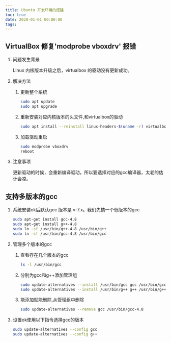 ```yaml
---
title: Ubuntu 开发环境的搭建
toc: true
date: 2020-01-01 00:00:00
tags:
---
```


## VirtualBox 修复'modprobe vboxdrv' 报错

1. 问题发生背景 

   Linux 内核版本升级之后，virtualbox 的驱动没有更新成功。

2. 解决方法

   1. 更新整个系统

      ```bash
      sudo apt update
      sudo apt upgrade
      ```

   2. 重新安装对应内核版本的头文件,和virtualbox的驱动

      ```bash
      sudo apt install --reinstall linux-headers-$(uname -r) virtualbox-dkms dkms
      ```

   3. 加载驱动重启

      ```bash
      sudo modprobe vboxdrv
      reboot
      ```


3. 注意事项

   更新驱动的时候，会重新编译驱动，所以要选择对应的gcc编译器，太老的估计会凉。

## 支持多版本的gcc

1. 系统安装ok后默认gcc 版本是 v-7.x。我们先搞一个低版本的gcc

   ```bash
   sudo apt-get install gcc-4.8
   sudo apt-get install g++-4.8
   sudo ln -sf /usr/bin/g++-4.8 /usr/bin/g++
   sudo ln -sf /usr/bin/gcc-4.8 /usr/bin/gcc
   ```

2. 管理多个版本的gcc

   1. 查看存在几个版本的gcc

      ```bash
      ls -l /usr/bin/gcc
      ```

   2. 分别为gcc和g++添加管理组

      ```bash
      sudo update-alternatives --install /usr/bin/gcc gcc /usr/bin/gcc-4.8 40
      sudo update-alternatives --install /usr/bin/g++ g++ /usr/bin/g++-4.8 40
      ```

   3. 能添加就能删除,从管理组中删除

      ```bash
      sudo update-alternatives --remove gcc /usr/bin/gcc-4.8
      ```

3. 设置ok使用以下指令选择gcc的版本

   ```bash
   sudo update-alternatives --config gcc
   sudo update-alternatives --config g++
   ```